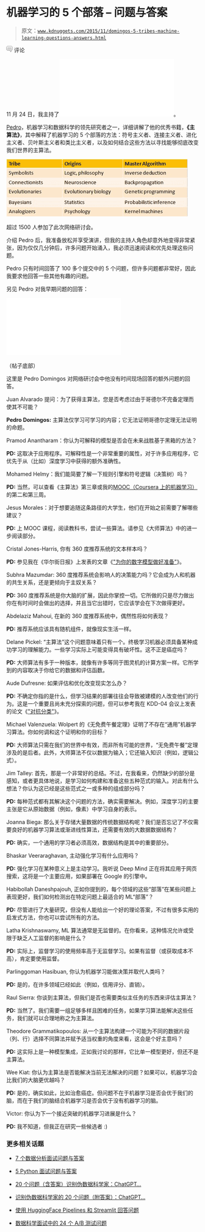 # 机器学习的 5 个部落 – 问题与答案

> 原文：[`www.kdnuggets.com/2015/11/domingos-5-tribes-machine-learning-questions-answers.html`](https://www.kdnuggets.com/2015/11/domingos-5-tribes-machine-learning-questions-answers.html)

![c](img/3d9c022da2d331bb56691a9617b91b90.png) 评论

11 月 24 日，我主持了![Pedro Domingos 200 **ACM 网络研讨会与 Pedro Domingos**](img/domingos-5-tribes-machine-learning-acm-webinar.html)。

[Pedro](http://homes.cs.washington.edu/~pedrod/)，机器学习和数据科学的领先研究者之一，详细讲解了他的优秀书籍，**《主算法》**，其中解释了机器学习的 5 个部落的方法：符号主义者、连接主义者、进化主义者、贝叶斯主义者和类比主义者，以及如何结合这些方法以寻找能够彻底改变我们世界的主算法。

![5 部落机器学习](img/3a989ea3d4a02fc25ea1ca60e828ebb1.png)

超过 1500 人参加了此次网络研讨会。

介绍 Pedro 后，我准备放松并享受演讲，但我的主持人角色却意外地变得非常紧张，因为仅仅几分钟后，许多问题开始涌入，我必须迅速阅读和优先处理这些问题。

Pedro 只有时间回答了 100 多个提交中的 5 个问题，但许多问题都非常好，因此我要求他回答一些其他有趣的问题。

另见 Pedro 对我早期问题的回答：

![主算法**深度学习是主算法吗？**](img/domingos-5-tribes-machine-learning-acm-webinar.html)

（帖子底部）

这里是 Pedro Domingos 对网络研讨会中他没有时间现场回答的额外问题的回答。

Juan Alvarado 提问：为了获得主算法，您是否考虑过由于哥德尔不完备定理而使其不可能？

**Pedro Domingos:** 主算法仅学习可学习的内容；它无法证明哥德尔定理无法证明的命题。

Pramod Anantharam：你认为可解释的模型是否会在未来战胜基于黑箱的方法？

**PD:** 这取决于应用程序。可解释性是一个非常重要的属性，对于许多应用程序，它优先于从（比如）深度学习中获得的额外准确性。

Mohamed Helmy：我们能简要了解一下规则引擎和符号逻辑（决策树）吗？

**PD:** 当然，可以查看《主算法》第三章或我的[MOOC（Coursera 上的机器学习）](https://www.coursera.org/course/machlearning)的第二和第三周。

Jesus Morales：对于想要追随这条路径的大学生，他们在开始之前需要了解哪些建议？

**PD:** 上 MOOC 课程，阅读教科书，尝试一些算法。请参见《大师算法》中的进一步阅读部分。

Cristal Jones-Harris, 你有 360 度推荐系统的文本样本吗？

**PD:** 参见我在《华尔街日报》上发表的文章《["为你的数字模型做好准备"](http://www.wsj.com/articles/get-ready-for-your-digital-model-1447351480)》。

Subhra Mazumdar: 360 度推荐系统会影响人的决策能力吗？它会成为人和机器的共生关系，还是更倾向于主奴关系？

**PD:** 360 度推荐系统是你大脑的扩展，因此你掌控一切。它所做的只是尽力做出你在有时间时会做出的选择，并且当它出错时，它应该学会在下次做得更好。

Abdelaziz Mahoui, 在新的 360 度推荐系统中，偶然性将如何表现？

**PD:** 推荐系统应该具有随机组件，就像现实生活一样。

Delane Pickel: “主算法”这个问题意味着只有一个。终极学习机器必须具备某种成功学习的理解能力。一些学习实际上可能变得具有破坏性。这不正是癌症吗？

**PD:** 大师算法有多于一种版本，就像有许多等同于图灵机的计算方案一样。它所学到的内容取决于你给它的数据和评估函数。

Aude Dufresne: 如果评估和优化改变现实怎么办？

**PD:** 不确定你指的是什么，但学习结果的部署往往会导致被建模的人改变他们的行为。这是一个重要且尚未充分探索的问题，但可以参考我在 KDD-04 会议上发表的论文《["对抗分类"](http://homes.cs.washington.edu/~pedrod/papers/kdd04.pdf)》。

Michael Valenzuela: Wolpert 的《无免费午餐定理》证明了不存在“通用”机器学习算法。你如何调和这个证明和你的目标？

**PD:** 大师算法只需在我们的世界中有效，而非所有可能的世界，“无免费午餐”定理涉及的是后者。此外，大师算法不仅以数据为输入；它还输入知识（例如，逻辑公式）。

Jim Talley: 首先，那是一个非常好的总结。不过，在我看来，仍然缺少的部分是感知，或者更具体地说，是学习如何构建和准备这些五种范式的输入。对此有什么想法？你认为这已经是这些范式之一或多种的组成部分吗？

**PD:** 每种范式都有其解决这个问题的方法，确实需要解决。例如，深度学习的主要主张是它从原始数据（例如，像素）中学习自身的表示。

Joanna Biega: 那么关于存储大量数据的传统数据结构呢？我们是否忘记了不仅需要良好的机器学习算法或渐进线性算法，还需要有效的大数据数据结构？

**PD:** 确实，一个通用的学习者必须高效，数据结构是其中的重要部分。

Bhaskar Veeraraghavan, 主动强化学习有什么应用吗？

**PD:** 强化学习在某种意义上是主动学习。我听说 Deep Mind 正在将其应用于网页搜索，这将是一个主要应用，如果部署在 Google 的引擎中。

Habibollah Daneshpajouh, 正如你提到的，每个领域的这些“部落”在某些问题上表现更好，我们如何检测出在特定问题上最适合的 ML“部落”？

**PD:** 尽管进行了大量研究，但没有人能给出一个好的理论答案，不过有很多实用的启发式方法，你也可以尝试所有的方法。

Latha Krishnaswamy, ML 算法通常是无监督的。在你看来，这种情况允许或受限于缺乏人工监督的影响是什么？

**PD:** 实际上，监督学习的使用频率高于无监督学习。如果有监督（或获取成本不高），肯定要使用监督。

Parlinggoman Hasibuan, 你认为机器学习能做决策并取代人类吗？

**PD:** 是的，在许多领域已经如此（例如，信用评分、直销）。

Raul Sierra: 你谈到主算法，但我们是否也需要类似主任务的东西来评估主算法？

**PD:** 当然了。我们需要一组足够多样且困难的任务，如果学习算法能解决这些任务，我们就可以合理地称之为主算法。

Theodore Grammatikopoulos: 从一个主算法构建一个可能为不同的数据片段（列、行）选择不同算法并赋予适当权重的角度来看，这会是个好主意吗？

**PD:** 这实际上是一种模型集成，正如我讨论的那样，它比单一模型更好，但还不是主算法。

Wee Kiat: 你认为主算法是否能解决当前无法解决的问题？如果可以，机器学习会比我们的大脑更优越吗？

**PD:** 是的，确实如此，比如治愈癌症。但问题不在于机器学习是否会优于我们的脑，而在于我们的脑结合机器学习是否会优于没有机器学习的脑。

Victor: 你认为下一个接近突破的机器学习进展是什么？

**PD:** 我不知道，但我正在研究一些候选者 :)

### 更多相关话题

+   [7 个数据分析面试问题与答案](https://www.kdnuggets.com/2022/09/7-data-analytics-interview-questions-answers.html)

+   [5 Python 面试问题与答案](https://www.kdnuggets.com/2022/09/5-python-interview-questions-answers.html)

+   [20 个问题（含答案）识别伪数据科学家：ChatGPT…](https://www.kdnuggets.com/2023/01/20-questions-detect-fake-data-scientists-chatgpt-1.html)

+   [识别伪数据科学家的 20 个问题（附答案）：ChatGPT…](https://www.kdnuggets.com/2023/02/20-questions-detect-fake-data-scientists-chatgpt-2.html)

+   [使用 HuggingFace Pipelines 和 Streamlit 回答问题](https://www.kdnuggets.com/2021/10/simple-question-answering-web-app-hugging-face-pipelines.html)

+   [数据科学面试中的 24 个 A/B 测试问题](https://www.kdnuggets.com/2022/09/24-ab-testing-interview-questions-data-science-interviews-crack.html)
